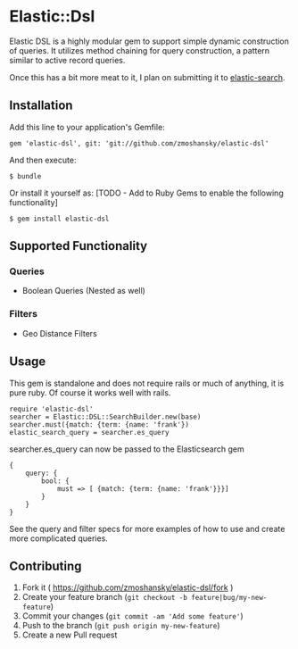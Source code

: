 # Elastic::Dsl

Elastic DSL is a highly modular gem to support simple dynamic construction of queries. It utilizes method chaining for query construction, a pattern similar to active record queries.

Once this has a bit more meat to it, I plan on submitting it to [elastic-search][1].

## Installation

Add this line to your application's Gemfile:

    gem 'elastic-dsl', git: 'git://github.com/zmoshansky/elastic-dsl'


And then execute:

    $ bundle

Or install it yourself as: [TODO - Add to Ruby Gems to enable the following functionality]

    $ gem install elastic-dsl

## Supported Functionality

### Queries
 - Boolean Queries (Nested as well)

### Filters
- Geo Distance Filters

## Usage

This gem is standalone and does not require rails or much of anything, it is pure ruby. Of course it works well with rails.

    require 'elastic-dsl'
    searcher = Elastic::DSL::SearchBuilder.new(base)
    searcher.must({match: {term: {name: 'frank'})
    elastic_search_query = searcher.es_query

searcher.es_query can now be passed to the Elasticsearch gem

    {
        query: {
            bool: {
                must => [ {match: {term: {name: 'frank'}}}]
            }
        }
    }

See the query and filter specs for more examples of how to use and create more complicated queries.

## Contributing

1. Fork it ( https://github.com/zmoshansky/elastic-dsl/fork )
2. Create your feature branch (`git checkout -b feature|bug/my-new-feature`)
3. Commit your changes (`git commit -am 'Add some feature'`)
4. Push to the branch (`git push origin my-new-feature`)
5. Create a new Pull request


  [1]: https://github.com/elasticsearch